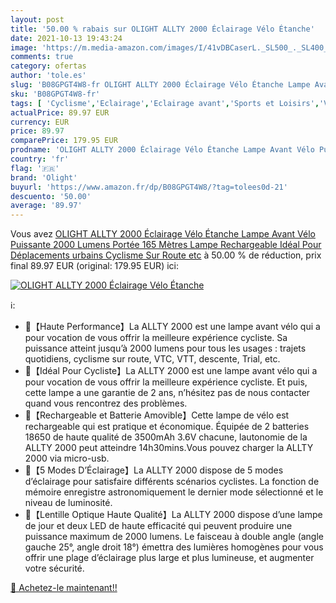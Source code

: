 ```yaml
---
layout: post
title: '50.00 % rabais sur OLIGHT ALLTY 2000 Éclairage Vélo Étanche'
date: 2021-10-13 19:43:24
image: 'https://m.media-amazon.com/images/I/41vDBCaserL._SL500_._SL400_.jpg'
comments: true
category: ofertas
author: 'tole.es'
slug: 'B08GPGT4W8-fr OLIGHT ALLTY 2000 Éclairage Vélo Étanche Lampe Avant Vélo...'
sku: 'B08GPGT4W8-fr'
tags: [ 'Cyclisme','Eclairage','Eclairage avant','Sports et Loisirs','Vêtements et équipement de sport','olight', ]
actualPrice: 89.97 EUR
currency: EUR
price: 89.97
comparePrice: 179.95 EUR
prodname: 'OLIGHT ALLTY 2000 Éclairage Vélo Étanche Lampe Avant Vélo Puissante 2000 Lumens Portée 165 Mètres Lampe Rechargeable Idéal Pour Déplacements urbains  Cyclisme Sur Route etc'
country: 'fr'
flag: '🇫🇷'
brand: 'Olight'
buyurl: 'https://www.amazon.fr/dp/B08GPGT4W8/?tag=tolees0d-21'
descuento: '50.00'
average: '89.97'
---
```


Vous avez [OLIGHT ALLTY 2000 Éclairage Vélo Étanche Lampe Avant Vélo Puissante 2000 Lumens Portée 165 Mètres Lampe Rechargeable Idéal Pour Déplacements urbains  Cyclisme Sur Route etc](https://www.amazon.fr/dp/B08GPGT4W8/?tag=tolees0d-21)  à  50.00 % de réduction, prix final  89.97 EUR (original: 179.95 EUR) ici:

[![OLIGHT ALLTY 2000 Éclairage Vélo Étanche](https://m.media-amazon.com/images/I/41vDBCaserL._SL500_._SL400_.jpg)](https://www.amazon.fr/dp/B08GPGT4W8/?tag=tolees0d-21)

ℹ️:

- 🚴【Haute Performance】La ALLTY 2000 est une lampe avant vélo qui a pour vocation de vous offrir la meilleure expérience cycliste. Sa puissance atteint jusqu’à 2000 lumens pour tous les usages : trajets quotidiens, cyclisme sur route, VTC, VTT, descente, Trial, etc.
- 🚴【Idéal Pour Cycliste】La ALLTY 2000 est une lampe avant vélo qui a pour vocation de vous offrir la meilleure expérience cycliste. Et puis, cette lampe a une garantie de 2 ans, n’hésitez pas de nous contacter quand vous rencontrez des problèmes.
- 🚴【Rechargeable et Batterie Amovible】Cette lampe de vélo est rechargeable qui est pratique et économique. Équipée de 2 batteries 18650 de haute qualité de 3500mAh 3.6V chacune, lautonomie de la ALLTY 2000 peut atteindre 14h30mins.Vous pouvez charger la ALLTY 2000 via micro-usb.
- 🚴【5 Modes D’Éclairage】La ALLTY 2000 dispose de 5 modes d’éclairage pour satisfaire différents scénarios cyclistes. La fonction de mémoire enregistre astronomiquement le dernier mode sélectionné et le niveau de luminosité.
- 🚴【Lentille Optique Haute Qualité】La ALLTY 2000 dispose d’une lampe de jour et deux LED de haute efficacité qui peuvent produire une puissance maximum de 2000 lumens. Le faisceau à double angle (angle gauche 25°, angle droit 18°) émettra des lumières homogènes pour vous offrir une plage d’éclairage plus large et plus lumineuse, et augmenter votre sécurité.

[🛒 Achetez-le maintenant!!](https://www.amazon.fr/dp/B08GPGT4W8/?tag=tolees0d-21)
